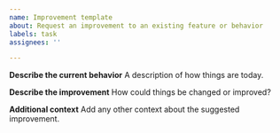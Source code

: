 ```yaml
---
name: Improvement template
about: Request an improvement to an existing feature or behavior
labels: task
assignees: ''

---
```


**Describe the current behavior**
A description of how things are today.

**Describe the improvement**
How could things be changed or improved?

**Additional context**
Add any other context about the suggested improvement.